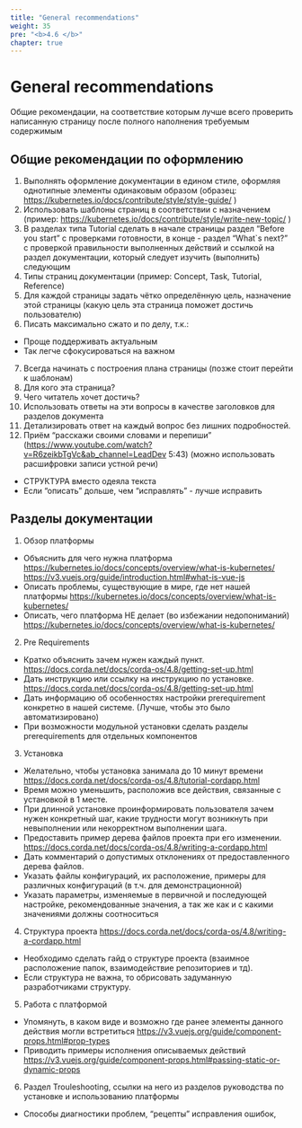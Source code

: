 ```yaml
---
title: "General recommendations"
weight: 35
pre: "<b>4.6 </b>"
chapter: true
---
```


# General recommendations

Общие рекомендации, на соответствие которым лучше всего проверить написанную страницу после полного наполнения требуемым содержимым

## Общие рекомендации по оформлению

1) Выполнять оформление документации в едином стиле, оформляя однотипные элементы одинаковым образом (образец: https://kubernetes.io/docs/contribute/style/style-guide/ )
2) Использовать шаблоны страниц в соответствии с назначением (пример: https://kubernetes.io/docs/contribute/style/write-new-topic/ )
3) В разделах типа Tutorial сделать в начале страницы раздел “Before you start” с проверками готовности, в конце - раздел “What`s next?” с проверкой правильности выполненных действий и ссылкой на раздел документации, который следует изучить (выполнить) следующим
4) Типы страниц документации (пример: Concept, Task, Tutorial, Reference)
5) Для каждой страницы задать чётко определённую цель, назначение этой страницы (какую цель эта страница поможет достичь пользователю)
6) Писать максимально сжато и по делу, т.к.:
- Проще поддерживать актуальным
- Так легче сфокусироваться на важном
7) Всегда начинать с построения плана страницы (позже стоит перейти к шаблонам)
8) Для кого эта страница?
9) Чего читатель хочет достичь?
10) Использовать ответы на эти вопросы в качестве заголовков для разделов документа
11) Детализировать ответ на каждый вопрос без лишних подробностей.
12) Приём “расскажи своими словами и перепиши” (https://www.youtube.com/watch?v=R6zeikbTgVc&ab_channel=LeadDev 5:43) (можно использовать расшифровки записи устной речи)

- СТРУКТУРА вместо одеяла текста
- Если “описать” дольше, чем “исправлять” - лучше исправить

## Разделы документации
1) Обзор платформы
- Объяснить для чего нужна платформа https://kubernetes.io/docs/concepts/overview/what-is-kubernetes/ https://v3.vuejs.org/guide/introduction.html#what-is-vue-js
- Описать проблемы, существующие в мире, где нет нашей платформы https://kubernetes.io/docs/concepts/overview/what-is-kubernetes/
- Описать, чего платформа НЕ делает (во избежании недопониманий) https://kubernetes.io/docs/concepts/overview/what-is-kubernetes/
2) Pre Requirements
- Кратко объяснить зачем нужен каждый пункт. https://docs.corda.net/docs/corda-os/4.8/getting-set-up.html
- Дать инструкцию или ссылку на инструкцию по установке. https://docs.corda.net/docs/corda-os/4.8/getting-set-up.html
- Дать информацию об особенностях настройки prerequirement конкретно в нашей системе. (Лучше, чтобы это было автоматизировано)
- При возможности модульной установки сделать разделы prerequirements для отдельных компонентов
3) Установка
- Желательно, чтобы установка занимала до 10 минут времени https://docs.corda.net/docs/corda-os/4.8/tutorial-cordapp.html
- Время можно уменьшить, расположив все действия, связанные с установкой в 1 месте.
- При длинной установке проинформировать пользователя зачем нужен конкретный шаг, какие трудности могут возникнуть при невыполнении или некорректном выполнении шага.
- Предоставить пример дерева файлов проекта при его изменении. https://docs.corda.net/docs/corda-os/4.8/writing-a-cordapp.html
- Дать комментарий о допустимых отклонениях от предоставленного дерева файлов.
- Указать файлы конфигураций, их расположение, примеры для различных конфигураций (в т.ч. для демонстрационной)
- Указать параметры, изменяемые в первичной и последующей настройке, рекомендованные значения, а так же как и с какими значениями должны соотноситься
4) Структура проекта https://docs.corda.net/docs/corda-os/4.8/writing-a-cordapp.html
- Необходимо сделать гайд о структуре проекта (взаимное расположение папок, взаимодействие репозиториев и тд).
- Если структура не важна, то обрисовать задуманную разработчиками структуру.
5) Работа с платформой
- Упомянуть, в каком виде и возможно где ранее элементы данного действия могли встретиться https://v3.vuejs.org/guide/component-props.html#prop-types
- Приводить примеры исполнения описываемых действий https://v3.vuejs.org/guide/component-props.html#passing-static-or-dynamic-props
6) Раздел Trouleshooting, ссылки на него из разделов руководства по установке и использованию платформы
- Способы диагностики проблем, “рецепты” исправления ошибок, 
